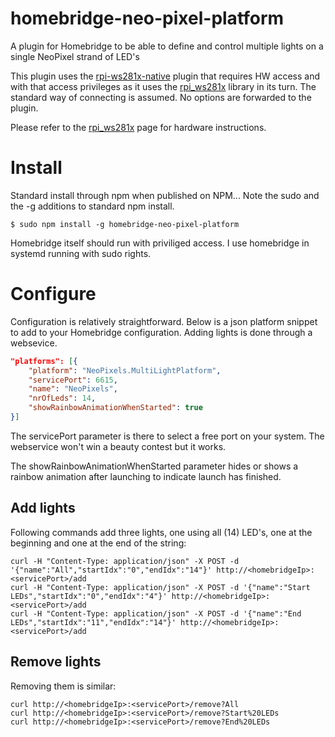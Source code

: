 # homebridge-neo-pixel-platform
A plugin for Homebridge to be able to define and control multiple lights on a single NeoPixel strand of LED's

This plugin uses the [rpi-ws281x-native](https://www.npmjs.com/package/rpi-ws281x-native) plugin that requires HW access and with that access privileges as it uses the [rpi_ws281x](https://github.com/jgarff/rpi_ws281x) library in its turn. The standard way of connecting is assumed. No options are forwarded to the plugin.

Please refer to the [rpi_ws281x](https://github.com/jgarff/rpi_ws281x) page for hardware instructions.

# Install
Standard install through npm when published on NPM... Note the sudo and the -g additions to standard npm install.
```console
$ sudo npm install -g homebridge-neo-pixel-platform
```
Homebridge itself should run with priviliged access. I use homebridge in systemd running with sudo rights.

# Configure
Configuration is relatively straightforward. Below is a json platform snippet to add to your Homebridge configuration. Adding lights is done through a websevice.

```json
"platforms": [{
    "platform": "NeoPixels.MultiLightPlatform",
    "servicePort": 6615,
    "name": "NeoPixels",
    "nrOfLeds": 14,
    "showRainbowAnimationWhenStarted": true
}]
```
The servicePort parameter is there to select a free port on your system. The webservice won't win a beauty contest but it works.

The showRainbowAnimationWhenStarted parameter hides or shows a rainbow animation after launching to indicate launch has finished.

## Add lights
Following commands add three lights, one using all (14) LED's, one at the beginning and one at the end of the string:
```console
curl -H "Content-Type: application/json" -X POST -d '{"name":"All","startIdx":"0","endIdx":"14"}' http://<homebridgeIp>:<servicePort>/add
curl -H "Content-Type: application/json" -X POST -d '{"name":"Start LEDs","startIdx":"0","endIdx":"4"}' http://<homebridgeIp>:<servicePort>/add
curl -H "Content-Type: application/json" -X POST -d '{"name":"End LEDs","startIdx":"11","endIdx":"14"}' http://<homebridgeIp>:<servicePort>/add
```

## Remove lights
Removing them is similar:
```console
curl http://<homebridgeIp>:<servicePort>/remove?All
curl http://<homebridgeIp>:<servicePort>/remove?Start%20LEDs
curl http://<homebridgeIp>:<servicePort>/remove?End%20LEDs
```
